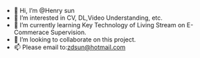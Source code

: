 - 👋 Hi, I’m @Henry sun
- 👀 I’m interested in CV, DL,Video Understanding, etc.
- 🌱 I’m currently learning Key Technology of Living Stream on E-Commerace Supervision.
- 💞️ I’m looking to collaborate on this project.
- 📫 Please email to:zdsun@hotmail.com

<!---
Henry-sun1974/Henry-sun1974 is a ✨ special ✨ repository because its `README.md` (this file) appears on your GitHub profile.
You can click the Preview link to take a look at your changes.
--->
